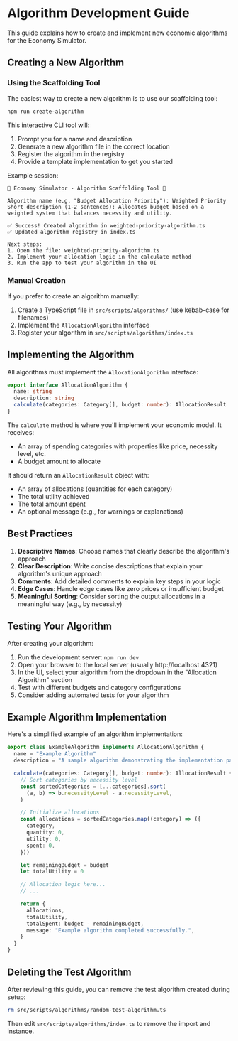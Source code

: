 # Algorithm Development Guide

This guide explains how to create and implement new economic algorithms for the Economy Simulator.

## Creating a New Algorithm

### Using the Scaffolding Tool

The easiest way to create a new algorithm is to use our scaffolding tool:

```bash
npm run create-algorithm
```

This interactive CLI tool will:

1. Prompt you for a name and description
2. Generate a new algorithm file in the correct location
3. Register the algorithm in the registry
4. Provide a template implementation to get you started

Example session:

```
🧠 Economy Simulator - Algorithm Scaffolding Tool 🧠

Algorithm name (e.g. "Budget Allocation Priority"): Weighted Priority
Short description (1-2 sentences): Allocates budget based on a weighted system that balances necessity and utility.

✅ Success! Created algorithm in weighted-priority-algorithm.ts
✅ Updated algorithm registry in index.ts

Next steps:
1. Open the file: weighted-priority-algorithm.ts
2. Implement your allocation logic in the calculate method
3. Run the app to test your algorithm in the UI
```

### Manual Creation

If you prefer to create an algorithm manually:

1. Create a TypeScript file in `src/scripts/algorithms/` (use kebab-case for filenames)
2. Implement the `AllocationAlgorithm` interface
3. Register your algorithm in `src/scripts/algorithms/index.ts`

## Implementing the Algorithm

All algorithms must implement the `AllocationAlgorithm` interface:

```typescript
export interface AllocationAlgorithm {
  name: string
  description: string
  calculate(categories: Category[], budget: number): AllocationResult
}
```

The `calculate` method is where you'll implement your economic model. It receives:

- An array of spending categories with properties like price, necessity level, etc.
- A budget amount to allocate

It should return an `AllocationResult` object with:

- An array of allocations (quantities for each category)
- The total utility achieved
- The total amount spent
- An optional message (e.g., for warnings or explanations)

## Best Practices

1. **Descriptive Names**: Choose names that clearly describe the algorithm's approach
2. **Clear Description**: Write concise descriptions that explain your algorithm's unique approach
3. **Comments**: Add detailed comments to explain key steps in your logic
4. **Edge Cases**: Handle edge cases like zero prices or insufficient budget
5. **Meaningful Sorting**: Consider sorting the output allocations in a meaningful way (e.g., by necessity)

## Testing Your Algorithm

After creating your algorithm:

1. Run the development server: `npm run dev`
2. Open your browser to the local server (usually http://localhost:4321)
3. In the UI, select your algorithm from the dropdown in the "Allocation Algorithm" section
4. Test with different budgets and category configurations
5. Consider adding automated tests for your algorithm

## Example Algorithm Implementation

Here's a simplified example of an algorithm implementation:

```typescript
export class ExampleAlgorithm implements AllocationAlgorithm {
  name = "Example Algorithm"
  description = "A sample algorithm demonstrating the implementation pattern."

  calculate(categories: Category[], budget: number): AllocationResult {
    // Sort categories by necessity level
    const sortedCategories = [...categories].sort(
      (a, b) => b.necessityLevel - a.necessityLevel,
    )

    // Initialize allocations
    const allocations = sortedCategories.map((category) => ({
      category,
      quantity: 0,
      utility: 0,
      spent: 0,
    }))

    let remainingBudget = budget
    let totalUtility = 0

    // Allocation logic here...
    // ...

    return {
      allocations,
      totalUtility,
      totalSpent: budget - remainingBudget,
      message: "Example algorithm completed successfully.",
    }
  }
}
```

## Deleting the Test Algorithm

After reviewing this guide, you can remove the test algorithm created during setup:

```bash
rm src/scripts/algorithms/random-test-algorithm.ts
```

Then edit `src/scripts/algorithms/index.ts` to remove the import and instance.

